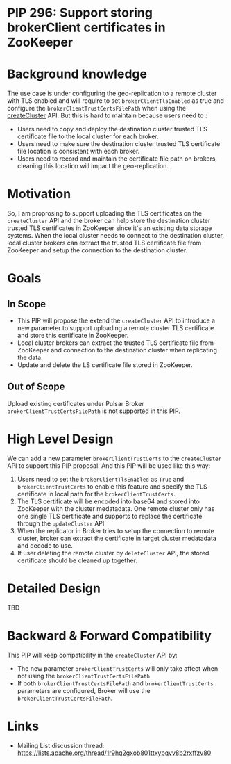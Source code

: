 # PIP 296: Support storing brokerClient certificates in ZooKeeper

# Background knowledge

The use case is under configuring the geo-replication to a remote cluster with TLS enabled and will require to set `brokerClientTlsEnabled` as true and configure the `brokerClientTrustCertsFilePath` when using the [createCluster](https://pulsar.apache.org/admin-rest-api/?version=2.11.0#operation/createCluster) API. But this is hard to maintain because users need to :

*  Users need to copy and deploy the destination cluster trusted TLS certificate file to the local cluster for each broker.
*  Users need to make sure the destination cluster trusted TLS certificate file location is consistent with each broker.
*  Users need to record and maintain the certificate file path on brokers, cleaning this location will impact the geo-replication.

# Motivation

So, I am proprosing to support uploading the TLS certificates on the `createCluster` API and the broker can help store the destination cluster trusted TLS certificates in ZooKeeper since it's an existing data storage systems. When the local cluster needs to connect to the destination cluster, local cluster brokers can extract the trusted TLS certificate file from ZooKeeper and setup the connection to the destination cluster.

# Goals

## In Scope

* This PIP will propose the extend the `createCluster` API to introduce a new parameter to support uploading a remote cluster TLS certificate and store this certificate in ZooKeeper. 
* Local cluster brokers can extract the trusted TLS certificate file from ZooKeeper and connection to the destination cluster when replicating the data. 
* Update and delete the LS certificate file stored in ZooKeeper. 

## Out of Scope

Upload existing certificates under Pulsar Broker `brokerClientTrustCertsFilePath` is not supported in this PIP. 

# High Level Design

We can add a new parameter `brokerClientTrustCerts` to the `createCluster` API to support this PIP proposal. And this PIP will be used like this way:

1. Users need to set the `brokerClientTlsEnabled` as `True` and `brokerClientTrustCerts` to enable this feature and specify the TLS certificate in local path for the `brokerClientTrustCerts`. 
2. The TLS certificate will be encoded into base64 and stored into ZooKeeper with the cluster medatadata. One remote cluster only has one single TLS certificate and supports to replace the certificate through the `updateCluster` API. 
3. When the replicator in Broker tries to setup the connection to remote cluster, broker can extract the certificate in target cluster medatadata and decode to use. 
4. If user deleting the remote cluster by `deleteCluster` API, the stored certificate should be cleaned up together. 

# Detailed Design

TBD

# Backward & Forward Compatibility

This PIP will keep compatibility in the `createCluster` API by:
* The new parameter `brokerClientTrustCerts` will only take affect when not using the `brokerClientTrustCertsFilePath`
* If both `brokerClientTrustCertsFilePath` and `brokerClientTrustCerts` parameters are configured, Broker will use the `brokerClientTrustCertsFilePath`. 

# Links

* Mailing List discussion thread: https://lists.apache.org/thread/1r9hq2gxob801ttxypqvv8b2rxffzv80